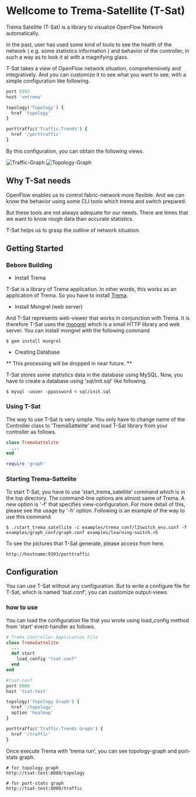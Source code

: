 Wellcome to Trema-Satellite (T-Sat)
==================================

Trema Satellite (T-Sat) is a library to visualize OpenFlow Network automatically.

In the past, user has used some kind of tools to see the health of the network 
( e.g. some statistics information ) and behavior of the controller, 
in such a way as to look it at with a magnifying glass.

T-Sat takes a view of OpenFlow network situation, comprehensively and integratively.
And you can customize it to see what you want to see, with a simple configuration like following.

```ruby
port 9393
host 'vmtrema'

topology('Topology') {
  href 'topology'
}

porttraffic('Traffic-Trends') {
  href '/porttraffic'
}
```

By this configuration, you can obtain the following views.

![Traffic-Graph](http://userlocalhost2000.github.io/trema-satellite/images/scr_traffic.png)
![Topology-Graph](http://userlocalhost2000.github.io/trema-satellite/images/scr_topology.png)


Why T-Sat needs
---------------

OpenFlow enables us to control fabric-network more flexible. And we can know the behavior using some CLI tools which trema and switch prepared.

But these tools are not always adequate for our needs. There are times that we want to know rough data than accurate statistics.

T-Sat helps us to grasp the outline of network situation.


Getting Started
---------------

### Bebore Building

* Install Trema

T-Sat is a library of Trema application. In other words, 
this works as an application of Trema. So you have to install <a href="http://trema.github.io/trema">Trema</a>.

* Install Mongrel (web server)

And T-Sat represents web-viewer that works in conjunction with Trema. 
It is therefore T-Sat uses the <a href='http://rubygems.org/gems/mongrel'>mongrel</a> which is a small HTTP library and web server.
You can install mongrel with the following command

    $ gem install mongrel

* Creating Database

** This processing will be dropped in near future. **

T-Sat stores some statistics data in the database using MySQL.
Now, you have to create a database using 'sql/init.sql' like following.

    $ mysql -uuser -ppassword < sql/init.sql

### Using T-Sat

The way to use T-Sat is very simple. 
You only have to change name of the Controller class to 
'TremaSattelite' and load T-Sat library from your controller as follows.

```ruby
class TremaSattelite
  ...
end

require 'graph'
```

### Starting Trema-Sattelite

To start T-Sat, you have to use 'start_trema_satellite' command which is in the top directory. The command-line options are almost same of Trema. A new option is '-f' that specifies view-configuration. For more detail of this, please see the usage by '-h' option. Following is an example of the way to use this command.

    $ ./start_trema_satellite -c examples/trema_conf/l2switch_env.conf -f examples/graph_conf/graph.conf examples/learning-switch.rb

To see the pictures that T-Sat generate, please access from here.

    http://hostname:9393/porttraffic


Configuration
-------------

You can use T-Sat without any configuration. But to write 
a configure file for T-Sat, which is named 'tsat.conf', you can
customize output-views.

### how to use

You can load the configuration file that you wrote 
using load_config method from 'start' event-handler as follows.

```ruby
# Trema Controller Application File
class TremaSattelite
  ...
  def start
    load_config "tsat.conf"
  end
end
```

```ruby
#tsat.conf
port 8080
host 'tsat-test'

topology('Topology Graph') {
  href '/topology'
  option 'heatmap'
}

porttraffic('Traffic-Trends Graph') {
  href '/traffic'
}
```

Once execute Trema with 'trema run', you can see topology-graph and port-stats graph.

    # for topology graph
    http://tsat-test:8080/topology

    # for port-stats graph
    http://tsat-test:8080/traffic
